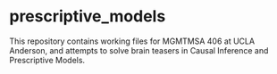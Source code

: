 # prescriptive_models
This repository contains working files for MGMTMSA 406 at UCLA Anderson, and attempts to solve brain teasers in Causal Inference and Prescriptive Models.

